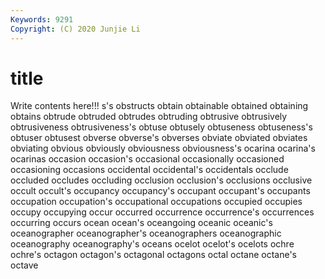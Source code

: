 ```yaml
---
Keywords: 9291
Copyright: (C) 2020 Junjie Li
---
```


# title

Write contents here!!!
s's
obstructs 
obtain 
obtainable 
obtained 
obtaining 
obtains 
obtrude 
obtruded 
obtrudes 
obtruding
obtrusive 
obtrusively 
obtrusiveness 
obtrusiveness's 
obtuse 
obtusely 
obtuseness 
obtuseness's 
obtuser 
obtusest
obverse 
obverse's 
obverses 
obviate 
obviated 
obviates 
obviating 
obvious 
obviously 
obviousness
obviousness's 
ocarina 
ocarina's 
ocarinas 
occasion 
occasion's 
occasional 
occasionally 
occasioned 
occasioning
occasions 
occidental 
occidental's 
occidentals 
occlude 
occluded 
occludes 
occluding 
occlusion 
occlusion's
occlusions 
occlusive 
occult 
occult's 
occupancy 
occupancy's 
occupant 
occupant's 
occupants 
occupation
occupation's 
occupational 
occupations 
occupied 
occupies 
occupy 
occupying 
occur 
occurred 
occurrence
occurrence's 
occurrences 
occurring 
occurs 
ocean 
ocean's 
oceangoing 
oceanic 
oceanic's 
oceanographer
oceanographer's 
oceanographers 
oceanographic 
oceanography 
oceanography's 
oceans 
ocelot 
ocelot's 
ocelots 
ochre
ochre's 
octagon 
octagon's 
octagonal 
octagons 
octal 
octane 
octane's 
octave 
